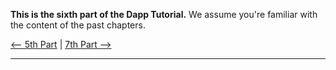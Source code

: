 **This is the sixth part of the Dapp Tutorial.** We assume you're familiar with the content of the past chapters.

[⟵ 5th Part](https://github.com/ethcore/parity/wiki/Tutorial-Part-V) | [7th Part ⟶](https://github.com/ethcore/parity/wiki/Tutorial-Part-VII)

----
